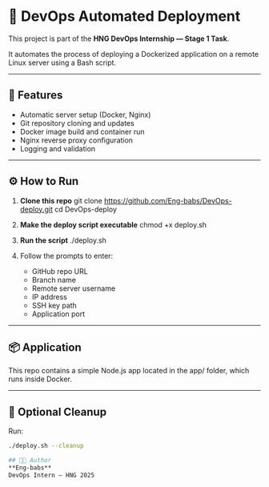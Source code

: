 # 🚀 DevOps Automated Deployment

This project is part of the **HNG DevOps Internship — Stage 1 Task**.

It automates the process of deploying a Dockerized application on a remote Linux server using a Bash script.

---

## 🧰 Features
- Automatic server setup (Docker, Nginx)
- Git repository cloning and updates
- Docker image build and container run
- Nginx reverse proxy configuration
- Logging and validation

---

## ⚙️ How to Run

1. **Clone this repo**
   git clone https://github.com/Eng-babs/DevOps-deploy.git
   cd DevOps-deploy

2. **Make the deploy script executable**
   chmod +x deploy.sh

3. **Run the script**
   ./deploy.sh

4. Follow the prompts to enter:
   - GitHub repo URL
   - Branch name
   - Remote server username
   - IP address
   - SSH key path
   - Application port

---

## 📦 Application
This repo contains a simple Node.js app located in the app/ folder, which runs inside Docker.

---

## 🧹 Optional Cleanup
Run:
```bash
./deploy.sh --cleanup

## 👨‍💻 Author
**Eng-babs**  
DevOps Intern — HNG 2025

